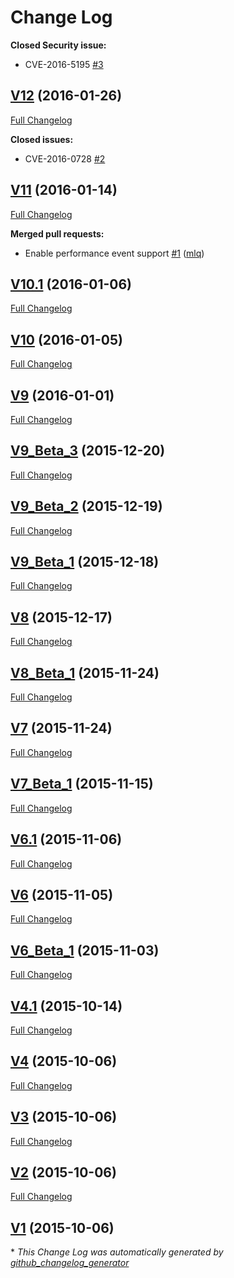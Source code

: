 # Change Log

**Closed Security issue:**
- CVE-2016-5195 [\#3](https://github.com/HRTKernel/Hacker_Kernel_SM-G92X/pull/3)

## [V12](https://github.com/HRTKernel/Hacker_Kernel_SM-G92X/tree/V12) (2016-01-26)
[Full Changelog](https://github.com/HRTKernel/Hacker_Kernel_SM-G92X/compare/V11...V12)

**Closed issues:**

- CVE-2016-0728 [\#2](https://github.com/HRTKernel/Hacker_Kernel_SM-G92X/issues/2)

## [V11](https://github.com/HRTKernel/Hacker_Kernel_SM-G92X/tree/V11) (2016-01-14)
[Full Changelog](https://github.com/HRTKernel/Hacker_Kernel_SM-G92X/compare/V10.1...V11)

**Merged pull requests:**

- Enable performance event support [\#1](https://github.com/HRTKernel/Hacker_Kernel_SM-G92X/pull/1) ([mlq](https://github.com/mlq))

## [V10.1](https://github.com/HRTKernel/Hacker_Kernel_SM-G92X/tree/V10.1) (2016-01-06)
[Full Changelog](https://github.com/HRTKernel/Hacker_Kernel_SM-G92X/compare/V10...V10.1)

## [V10](https://github.com/HRTKernel/Hacker_Kernel_SM-G92X/tree/V10) (2016-01-05)
[Full Changelog](https://github.com/HRTKernel/Hacker_Kernel_SM-G92X/compare/V9...V10)

## [V9](https://github.com/HRTKernel/Hacker_Kernel_SM-G92X/tree/V9) (2016-01-01)
[Full Changelog](https://github.com/HRTKernel/Hacker_Kernel_SM-G92X/compare/V9_Beta_3...V9)

## [V9_Beta_3](https://github.com/HRTKernel/Hacker_Kernel_SM-G92X/tree/V9_Beta_3) (2015-12-20)
[Full Changelog](https://github.com/HRTKernel/Hacker_Kernel_SM-G92X/compare/V9_Beta_2...V9_Beta_3)

## [V9_Beta_2](https://github.com/HRTKernel/Hacker_Kernel_SM-G92X/tree/V9_Beta_2) (2015-12-19)
[Full Changelog](https://github.com/HRTKernel/Hacker_Kernel_SM-G92X/compare/V9_Beta_1...V9_Beta_2)

## [V9_Beta_1](https://github.com/HRTKernel/Hacker_Kernel_SM-G92X/tree/V9_Beta_1) (2015-12-18)
[Full Changelog](https://github.com/HRTKernel/Hacker_Kernel_SM-G92X/compare/V8...V9_Beta_1)

## [V8](https://github.com/HRTKernel/Hacker_Kernel_SM-G92X/tree/V8) (2015-12-17)
[Full Changelog](https://github.com/HRTKernel/Hacker_Kernel_SM-G92X/compare/V8_Beta_1...V8)

## [V8_Beta_1](https://github.com/HRTKernel/Hacker_Kernel_SM-G92X/tree/V8_Beta_1) (2015-11-24)
[Full Changelog](https://github.com/HRTKernel/Hacker_Kernel_SM-G92X/compare/V7...V8_Beta_1)

## [V7](https://github.com/HRTKernel/Hacker_Kernel_SM-G92X/tree/V7) (2015-11-24)
[Full Changelog](https://github.com/HRTKernel/Hacker_Kernel_SM-G92X/compare/V7_Beta_1...V7)

## [V7_Beta_1](https://github.com/HRTKernel/Hacker_Kernel_SM-G92X/tree/V7_Beta_1) (2015-11-15)
[Full Changelog](https://github.com/HRTKernel/Hacker_Kernel_SM-G92X/compare/V6.1...V7_Beta_1)

## [V6.1](https://github.com/HRTKernel/Hacker_Kernel_SM-G92X/tree/V6.1) (2015-11-06)
[Full Changelog](https://github.com/HRTKernel/Hacker_Kernel_SM-G92X/compare/V6...V6.1)

## [V6](https://github.com/HRTKernel/Hacker_Kernel_SM-G92X/tree/V6) (2015-11-05)
[Full Changelog](https://github.com/HRTKernel/Hacker_Kernel_SM-G92X/compare/V6_Beta_1...V6)

## [V6_Beta_1](https://github.com/HRTKernel/Hacker_Kernel_SM-G92X/tree/V6_Beta_1) (2015-11-03)
[Full Changelog](https://github.com/HRTKernel/Hacker_Kernel_SM-G92X/compare/V4.1...V6_Beta_1)

## [V4.1](https://github.com/HRTKernel/Hacker_Kernel_SM-G92X/tree/V4.1) (2015-10-14)
[Full Changelog](https://github.com/HRTKernel/Hacker_Kernel_SM-G92X/compare/V4...V4.1)

## [V4](https://github.com/HRTKernel/Hacker_Kernel_SM-G92X/tree/V4) (2015-10-06)
[Full Changelog](https://github.com/HRTKernel/Hacker_Kernel_SM-G92X/compare/V3...V4)

## [V3](https://github.com/HRTKernel/Hacker_Kernel_SM-G92X/tree/V3) (2015-10-06)
[Full Changelog](https://github.com/HRTKernel/Hacker_Kernel_SM-G92X/compare/V2...V3)

## [V2](https://github.com/HRTKernel/Hacker_Kernel_SM-G92X/tree/V2) (2015-10-06)
[Full Changelog](https://github.com/HRTKernel/Hacker_Kernel_SM-G92X/compare/V1...V2)

## [V1](https://github.com/HRTKernel/Hacker_Kernel_SM-G92X/tree/V1) (2015-10-06)


\* *This Change Log was automatically generated by [github_changelog_generator](https://github.com/skywinder/Github-Changelog-Generator)*
